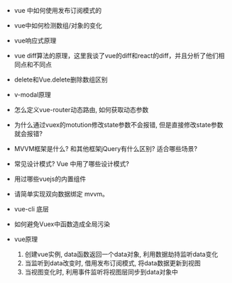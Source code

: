 - vue 中如何使用发布订阅模式的
- vue中如何检测数组/对象的变化
- vue响应式原理
- vue diff算法的原理，这里我谈了vue的diff和react的diff，并且分析了他们相同点和不同点
- delete和Vue.delete删除数组区别
- v-modal原理
- 怎么定义vue-router动态路由, 如何获取动态参数
- 为什么通过vuex的motution修改state参数不会报错, 但是直接修改state参数就会报错?
- MVVM框架是什么? 和其他框架jQuery有什么区别? 适合哪些场景?
- 常见设计模式? Vue 中用了哪些设计模式?
- 用过哪些vuejs的内置组件
- 请简单实现双向数据绑定 mvvm。
- vue-cli 底层
- 如何避免Vuex中函数造成全局污染
- vue原理

	1. 创建vue实例, data函数返回一个data对象, 利用数据劫持监听data变化
	1. 当监听到data改变时, 借用发布订阅模式, 将data数据更新到视图
	1. 当视图变化时, 利用事件监听将视图层同步到data对象中
